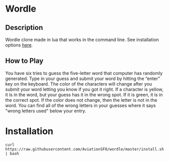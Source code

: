 # Wordle
## Description
Wordle clone made in lua that works in the command line. See installation options [here](#installation).
## How to Play
You have six tries to guess the five-letter word that computer has randomly generated. Type in your guess and submit your word by hitting the “enter” key on the keyboard. The color of the characters will change after you submit your word letting you know if you got it right. If a character is yellow, it is in the word, but your guess has it in the wrong spot. If it is green, it is in the correct spot. If the color does not change, then the letter is not in the word. You can find all of the wrong letters in your guesses where it says "wrong letters used" below your entry.

# Installation
```shell
curl https://raw.githubusercontent.com/AviationSFO/wordle/master/install.sh | bash
```